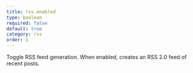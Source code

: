 ```yaml
---
title: rss.enabled
type: boolean
required: false
default: true
category: rss
order: 1
---
```


Toggle RSS feed generation. When enabled, creates an RSS 2.0 feed of recent posts.
